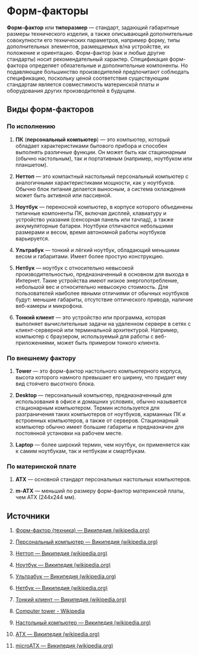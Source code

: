 # Форм-факторы 

**Форм-фактор** или **типоразмер** — стандарт,
задающий габаритные размеры технического изделия, 
а также описывающий дополнительные совокупности его технических параметров,
например форму, типы дополнительных элементов, размещаемых в/на устройстве, их положение и ориентацию.
Форм-фактор (как и любые другие стандарты) носит рекомендательный характер. Спецификация форм-фактора определяет обязательные и дополнительные компоненты. 
Но подавляющее большинство производителей предпочитают соблюдать спецификацию, поскольку ценой соответствия существующим стандартам является совместимость материнской платы и оборудования других производителей в будущем.

## Виды форм-факторов

### По исполнению

1. **ПК** (**персональный компьютер**) — это компьютер,
который обладает характеристиками бытового прибора 
и способен выполнять различные функции. 
Он может быть как стационарным (обычно настольным), так и портативным
(например, ноутбуком или планшетом).

2. **Неттоп** — это компактный настольный персональный компьютер с аналогичными характеристиками мощности, как у ноутбуков. 
Обычно блок питания делается выносным, 
а система охлаждения может быть активной или пассивной.

3. **Ноутбук** — переносной компьютер, 
в корпусе которого объединены типичные компоненты ПК, 
включая дисплей, клавиатуру и устройство указания (сенсорная панель или тачпад), 
а также аккумуляторные батареи. 
Ноутбуки отличаются небольшими размерами и весом, 
время автономной работы ноутбуков варьируется.

4. **Ультрабук**  — тонкий и лёгкий ноутбук, 
обладающий меньшими весом и габаритами. 
Имеет более простую конструкцию. 

5. **Нетбук**  — ноутбук с относительно невысокой производительностью, 
предназначенный в основном для выхода в Интернет. 
Такие устройства имеют низкое энергопотребление, небольшой вес и относительно невысокую стоимость. 
Для пользователей наиболее явными отличиями от обычных ноутбуков будут: 
меньшие габариты, отсутствие оптического привода, 
наличие веб-камеры и микрофона.

6. **Тонкий клиент** — это устройство или программа, 
которая выполняет вычислительные задачи на удаленном сервере в сетях с клиент-серверной или терминальной архитектурой. 
Например, компьютер с браузером, используемый для работы с веб-приложениями, 
может быть примером тонкого клиента. 

 ### По внешнему фактору

1. **Tower** — это форм-фактор настольного компьютерного корпуса, 
высота которого намного превышает его ширину, 
что придает ему вид стоячего высотного блока.

2. **Desktop** —  персональный компьютер, 
предназначенный для использования в офисе и домашних условиях, 
обычно называется стационарным компьютером. 
Термин используется для разграничения таких компьютеров от ноутбуков, 
карманных ПК и встроенных компьютеров, а также от серверов. 
Стационарный компьютер обычно имеет большие габариты 
и предназначен для постоянной установки на рабочем месте.

3. **Laptop** — более широкий термин, чем ноутбук, 
он применяется как к самим ноутбукам, так и нетбукам и смартбукам.

### По материнской плате

1. **ATX** — основной стандарт персональных настольных компьютеров.

2. **m-ATX** — меньший по размеру форм-фактор материнской платы,
чем ATX (244х244 мм). 

## Источники

1. [Форм-фактор (техника) — Википедия (wikipedia.org)](https://ru.wikipedia.org/wiki/Форм-фактор_(техника))

2. [Персональный компьютер — Википедия (wikipedia.org)](https://ru.wikipedia.org/wiki/Персональный_компьютер)

3. [Неттоп — Википедия (wikipedia.org)](https://ru.wikipedia.org/wiki/Неттоп)

4. [Ноутбук — Википедия (wikipedia.org)](https://ru.wikipedia.org/wiki/Ноутбук)

5. [Ультрабук — Википедия (wikipedia.org)](https://ru.wikipedia.org/wiki/Ультрабук)

6. [Нетбук — Википедия (wikipedia.org)](https://ru.wikipedia.org/wiki/Нетбук)

7. [Тонкий клиент — Википедия (wikipedia.org)](https://ru.wikipedia.org/wiki/Тонкий_клиент)

8. [Computer tower - Wikipedia](https://en.wikipedia.org/wiki/Computer_tower)

9. [Настольный компьютер — Википедия (wikipedia.org)](https://ru.wikipedia.org/wiki/Настольный_компьютер)

10. [ATX — Википедия (wikipedia.org)](https://ru.wikipedia.org/wiki/ATX)

11. [microATX — Википедия (wikipedia.org)](https://ru.wikipedia.org/wiki/MicroATX)
